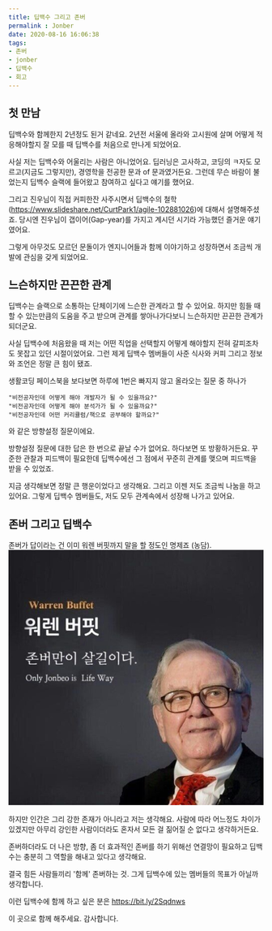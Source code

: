 ```yaml
---
title: 딥백수 그리고 존버
permalink : Jonber
date: 2020-08-16 16:06:38
tags: 
- 존버
- jonber
- 딥백수
- 회고
---
```




## 첫 만남

딥백수와 함께한지 2년정도 된거 같네요.
2년전 서울에 올라와 고시원에 살며 어떻게 적응해야할지 잘 모를 때 딥백수를 처음으로 만나게 되었어요.

사실 저는 딥백수와 어울리는 사람은 아니었어요.
딥러닝은 고사하고, 코딩의 ㅋ자도 모르고(지금도 그렇지만), 경영학을 전공한 문과 of 문과였거든요.
그런데 무슨 바람이 불었는지 딥백수 슬랙에 들어왔고 참여하고 싶다고 얘기를 했어요.

그리고 진우님이 직접 커피한잔 사주시면서 딥백수의 철학(https://www.slideshare.net/CurtPark1/agile-102881026)에 대해서 설명해주셨죠.
당시엔 진우님이 갭이어(Gap-year)를 가지고 계시던 시기라 가능했던 즐거운 얘기였어요.

그렇게 아무것도 모르던 문돌이가 엔지니어들과 함께 이야기하고 성장하면서 조금씩 개발에 관심을 갖게 되었어요.

## 느슨하지만 끈끈한 관계

딥백수는 슬랙으로 소통하는 단체이기에 느슨한 관계라고 할 수 있어요.
하지만 힘들 때 할 수 있는만큼의 도움을 주고 받으며 관계를 쌓아나가다보니 느슨하지만 끈끈한 관계가 되더군요.

사실 딥백수에 처음왔을 때 저는 어떤 직업을 선택할지 어떻게 해야할지 전혀 갈피조차도 못잡고 있던 시절이었어요. 그런 제게 딥백수 멤버들이 사준 식사와 커피 그리고 정보와 조언은 정말 큰 힘이 됐죠. 

생활코딩 페이스북을 보다보면 하루에 1번은 빠지지 않고 올라오는 질문 중 하나가 

```
"비전공자인데 어떻게 해야 개발자가 될 수 있을까요?"
"비전공자인데 어떻게 해야 분석가가 될 수 있을까요?"
"비전공자인데 어떤 커리큘럼/책으로 공부해야 할까요?" 
```
와 같은 방향설정 질문이에요.

방향설정 질문에 대한 답은 한 번으로 끝날 수가 없어요. 하다보면 또 방황하거든요.
꾸준한 관찰과 피드백이 필요한데 딥백수에선 그 점에서 꾸준히 관계를 맺으며 피드백을 받을 수 있었죠.

지금 생각해보면 정말 큰 행운이었다고 생각해요.
그리고 이젠 저도 조금씩 나눔을 하고 있어요. 그렇게 딥백수 멤버들도, 저도 모두 관계속에서 성장해 나가고 있어요.


## 존버 그리고 딥백수

존버가 답이라는 건 이미 워렌 버핏까지 말을 할 정도인 명제죠 (농담).
![Jonber Picture](./jonber/jonber.jpeg)

하지만 인간은 그리 강한 존재가 아니라고 저는 생각해요. 
사람에 따라 어느정도 차이가 있겠지만 아무리 강인한 사람이더라도 혼자서 모든 걸 짊어질 순 없다고 생각하거든요.

존버하더라도 더 나은 방향, 좀 더 효과적인 존버를 하기 위해선 연결망이 필요하고 딥백수는 충분히 그 역할을 해내고 있다고 생각해요.

결국 힘든 사람들끼리 '함께' 존버하는 것. 
그게 딥백수에 있는 멤버들의 목표가 아닐까 생각합니다.

이런 딥백수에 함께 하고 싶은 분은
https://bit.ly/2Sqdnws

이 곳으로 함께 해주세요.
감사합니다.
